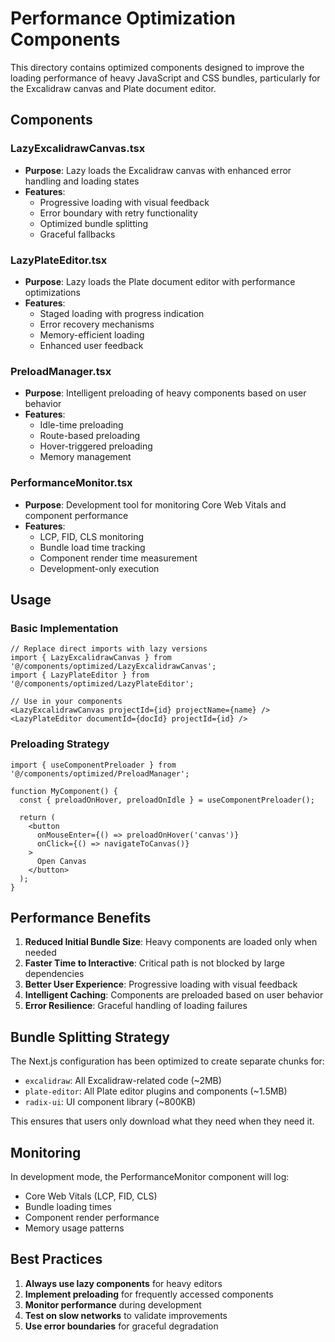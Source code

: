 # Performance Optimization Components

This directory contains optimized components designed to improve the loading performance of heavy JavaScript and CSS bundles, particularly for the Excalidraw canvas and Plate document editor.

## Components

### LazyExcalidrawCanvas.tsx
- **Purpose**: Lazy loads the Excalidraw canvas with enhanced error handling and loading states
- **Features**:
  - Progressive loading with visual feedback
  - Error boundary with retry functionality
  - Optimized bundle splitting
  - Graceful fallbacks

### LazyPlateEditor.tsx
- **Purpose**: Lazy loads the Plate document editor with performance optimizations
- **Features**:
  - Staged loading with progress indication
  - Error recovery mechanisms
  - Memory-efficient loading
  - Enhanced user feedback

### PreloadManager.tsx
- **Purpose**: Intelligent preloading of heavy components based on user behavior
- **Features**:
  - Idle-time preloading
  - Route-based preloading
  - Hover-triggered preloading
  - Memory management

### PerformanceMonitor.tsx
- **Purpose**: Development tool for monitoring Core Web Vitals and component performance
- **Features**:
  - LCP, FID, CLS monitoring
  - Bundle load time tracking
  - Component render time measurement
  - Development-only execution

## Usage

### Basic Implementation
```tsx
// Replace direct imports with lazy versions
import { LazyExcalidrawCanvas } from '@/components/optimized/LazyExcalidrawCanvas';
import { LazyPlateEditor } from '@/components/optimized/LazyPlateEditor';

// Use in your components
<LazyExcalidrawCanvas projectId={id} projectName={name} />
<LazyPlateEditor documentId={docId} projectId={id} />
```

### Preloading Strategy
```tsx
import { useComponentPreloader } from '@/components/optimized/PreloadManager';

function MyComponent() {
  const { preloadOnHover, preloadOnIdle } = useComponentPreloader();
  
  return (
    <button 
      onMouseEnter={() => preloadOnHover('canvas')}
      onClick={() => navigateToCanvas()}
    >
      Open Canvas
    </button>
  );
}
```

## Performance Benefits

1. **Reduced Initial Bundle Size**: Heavy components are loaded only when needed
2. **Faster Time to Interactive**: Critical path is not blocked by large dependencies
3. **Better User Experience**: Progressive loading with visual feedback
4. **Intelligent Caching**: Components are preloaded based on user behavior
5. **Error Resilience**: Graceful handling of loading failures

## Bundle Splitting Strategy

The Next.js configuration has been optimized to create separate chunks for:
- `excalidraw`: All Excalidraw-related code (~2MB)
- `plate-editor`: All Plate editor plugins and components (~1.5MB)
- `radix-ui`: UI component library (~800KB)

This ensures that users only download what they need when they need it.

## Monitoring

In development mode, the PerformanceMonitor component will log:
- Core Web Vitals (LCP, FID, CLS)
- Bundle loading times
- Component render performance
- Memory usage patterns

## Best Practices

1. **Always use lazy components** for heavy editors
2. **Implement preloading** for frequently accessed components
3. **Monitor performance** during development
4. **Test on slow networks** to validate improvements
5. **Use error boundaries** for graceful degradation